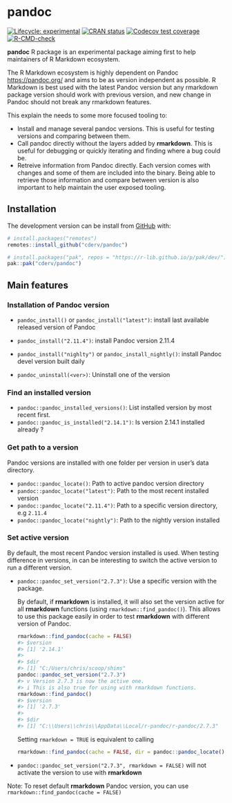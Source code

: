 
<!-- README.md is generated from README.Rmd. Please edit that file -->

# pandoc

<!-- badges: start -->

[![Lifecycle:
experimental](https://img.shields.io/badge/lifecycle-experimental-orange.svg)](https://lifecycle.r-lib.org/articles/stages.html#experimental)
[![CRAN
status](https://www.r-pkg.org/badges/version/pandoc)](https://CRAN.R-project.org/package=pandoc)
[![Codecov test
coverage](https://codecov.io/gh/cderv/pandoc/branch/main/graph/badge.svg?token=84QW1TDQPM)](https://codecov.io/gh/cderv/pandoc?branch=main)
[![R-CMD-check](https://github.com/cderv/pandoc/workflows/R-CMD-check/badge.svg)](https://github.com/cderv/pandoc/actions)
<!-- badges: end -->

**pandoc** R package is an experimental package aiming first to help
maintainers of R Markdown ecosystem.

The R Markdown ecosystem is highly dependent on Pandoc
<https://pandoc.org/> and aims to be as version independent as possible.
R Markdown is best used with the latest Pandoc version but any rmarkdown
package version should work with previous version, and new change in
Pandoc should not break any rmarkdown features.

This explain the needs to some more focused tooling to:

-   Install and manage several pandoc versions. This is useful for
    testing versions and comparing between them.
-   Call pandoc directly without the layers added by **rmarkdown**. This
    is useful for debugging or quickly iterating and finding where a bug
    could be.
-   Retreive information from Pandoc directly. Each version comes with
    changes and some of them are included into the binary. Being able to
    retrieve those information and compare between version is also
    important to help maintain the user exposed tooling.

## Installation

The development version can be install from
[GitHub](https://github.com/) with:

``` r
# install.packages("remotes")
remotes::install_github("cderv/pandoc")

# install.packages("pak", repos = "https://r-lib.github.io/p/pak/dev/")
pak::pak("cderv/pandoc")
```

## Main features

### Installation of Pandoc version

-   `pandoc_install()` or `pandoc_install("latest")`: install last
    available released version of Pandoc

-   `pandoc_install("2.11.4")`: install Pandoc version 2.11.4

-   `pandoc_install("nighlty")` or `pandoc_install_nightly()`: install
    Pandoc devel version built daily

-   `pandoc_uninstall(<ver>)`: Uninstall one of the version

### Find an installed version

-   `pandoc::pandoc_installed_versions()`: List installed version by
    most recent first.
-   `pandoc::pandoc_is_installed("2.14.1")`: Is version 2.14.1 installed
    already ?

### Get path to a version

Pandoc versions are installed with one folder per version in user’s data
directory.

-   `pandoc::pandoc_locate()`: Path to active pandoc version directory
-   `pandoc::pandoc_locate("latest")`: Path to the most recent installed
    version
-   `pandoc::pandoc_locate("2.11.4")`: Path to a specific version
    directory, e.g `2.11.4`
-   `pandoc::pandoc_locate("nightly")`: Path to the nightly version
    installed

### Set active version

By default, the most recent Pandoc version installed is used. When
testing difference in versions, in can be interesting to switch the
active version to run a different version.

-   `pandoc::pandoc_set_version("2.7.3")`: Use a specific version with
    the package.

    By default, if **rmarkdown** is installed, it will also set the
    version active for all **rmarkdown** functions (using
    `rmarkdown::find_pandoc()`). This allows to use this package easily
    in order to test **rmarkdown** with different version of Pandoc.

    ``` r
    rmarkdown::find_pandoc(cache = FALSE)
    #> $version
    #> [1] '2.14.1'
    #> 
    #> $dir
    #> [1] "C:/Users/chris/scoop/shims"
    pandoc::pandoc_set_version("2.7.3")
    #> v Version 2.7.3 is now the active one.
    #> i This is also true for using with rmarkdown functions.
    rmarkdown::find_pandoc()
    #> $version
    #> [1] '2.7.3'
    #> 
    #> $dir
    #> [1] "C:\\Users\\chris\\AppData\\Local/r-pandoc/r-pandoc/2.7.3"
    ```

    Setting `rmarkdown = TRUE` is equivalent to calling

    ``` r
    rmarkdown::find_pandoc(cache = FALSE, dir = pandoc::pandoc_locate())
    ```

-   `pandoc::pandoc_set_version("2.7.3", rmarkdown = FALSE)` will not
    activate the version to use with **rmarkdown**

Note: To reset default **rmarkdown** Pandoc version, you can use
`rmarkdown::find_pandoc(cache = FALSE)`
